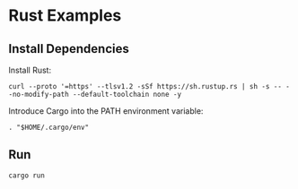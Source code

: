 # Rust Examples

## Install Dependencies

Install Rust:

``` shell
curl --proto '=https' --tlsv1.2 -sSf https://sh.rustup.rs | sh -s -- --no-modify-path --default-toolchain none -y
```

Introduce Cargo into the PATH environment variable:

``` shell
. "$HOME/.cargo/env"
```

## Run

``` shell
cargo run
```
